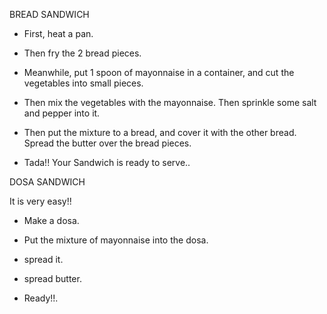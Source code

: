 BREAD SANDWICH

* First, heat a pan.

* Then fry the 2 bread pieces.

* Meanwhile, put 1 spoon of mayonnaise in a container, and cut the vegetables into small pieces.

* Then mix the vegetables with the mayonnaise. Then sprinkle some salt and pepper into it.

* Then put the mixture to a bread, and cover it with the other bread. Spread the butter over the bread pieces.

* Tada!! Your Sandwich is ready to serve..


DOSA SANDWICH

It is very easy!!

* Make a dosa.

* Put the mixture of mayonnaise into the dosa.

* spread it.

* spread butter.

* Ready!!.